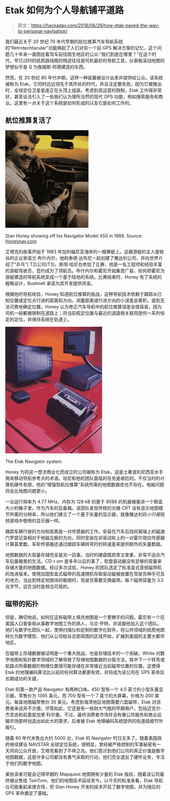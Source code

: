 # Etak 如何为个人导航铺平道路

> 原文：<https://hackaday.com/2018/06/29/how-etak-paved-the-way-to-personal-navigation/>

我们最近关于 20 世纪 70 年代早期的航位推算汽车导航系统的“Retrotechtacular”功能唤起了人们对另一个前 GPS 解决方案的记忆，这个问题几十年来一直困扰着驾车前往陌生地区的公众:“我们到底在哪里？”在这个时代，早已过时的纸质路线图的残迹往往是司机最好的导航工具，仪表板滚动地图的梦想似乎是 Q 为詹姆斯·邦德建造的东西。

然而，在 20 世纪 80 年代中期，这样一种装置被设计出来并提供给公众。该系统被称为 Etak，它同时远远领先于其所处的时代，并且注定要失败，因为它被推出时，全球定位卫星星座正在头顶上组装。考虑到其运营的限制，Etak 工作得非常好，甚至设法引入了一些我们认为理所当然的现代 GPS 功能，例如搜索服务和商业。这里有一点关于这个系统是如何形成的以及它是如何工作的。

## 航位推算复活了

[![](img/c8905155ca5f23614d73725cbf5d37f2.png)](https://hackaday.com/wp-content/uploads/2018/06/stan-honey_thumbnail.png)

Stan Honey showing off his Navigator Model 450 in 1986\. Source: [Honeynav.com](http://honeynav.com/category/etak/)

艾塔克的故事开始于 1983 年加利福尼亚海岸的一艘赛艇上。这艘游艇的主人是硅谷的企业家诺兰·布什内尔，他和泰德·达布尼一起创建了雅达利公司，并向世界介绍了“乒乓”( T2)公司(T3)。斯坦·哈尼也参加了比赛，他是一名工程师和经验丰富的游艇驾驶员，签约成为了领航员。布什内尔和霍尼开始集思广益，如何把霍尼为游艇建造的导航系统变成一个基于陆地的系统。比赛结束时，Honey 有了系统的粗略设计，Bushnell 承诺为其开发提供资金。

根据他的导航经验，Honey 知道航位推算的挑战，这种导航技术依赖于跟踪从已知位置或定位点行进的距离和方向。测量距离或行进方向的小误差会累积，直到无法可靠地确定位置。Honey 认为修正汽车导航中的航位推算误差会很容易，因为司机一般都被限制在道路上；将当前假定位置与最近的道路相关联将提供一系列恒定的定位，并保持系统在轨道上。

[![](img/376f944a513d0d5399ce92de4c3257b2.png)](https://hackaday.com/wp-content/uploads/2018/06/729839185e90514b345090849a14f1a0.jpg)

The Etak Navigator system.

Honey 为将这一想法商业化而成立的公司被称为 Etak，这是土著波利尼西亚水手用来移动导航参考点的术语。哈尼和他的团队面临的任务是艰巨的。不仅当时的计算机硬件有限，他的“增强型航位推算”系统所需的地图数据库也不存在。电脑问题将会比地图问题更小。

一台运行频率为 4.77 MHz、内存为 128 kB 的基于 8088 的机器被塞进一个鞋盒大小的箱子里，作为汽车的后备箱。该团队发现传统的光栅 CRT 没有显示地图细节所需的分辨率，所以他们建立了一个基于矢量的显示器，就像雅达利的*小行星*视频游戏中使用的显示器一样。

跟踪车辆行驶的方向和距离是一对传感器的工作。安装在汽车后挡风玻璃上的磁通门罗盘记录相对于地磁北极的方向，同时安装在非驱动轮上的一对霍尔效应传感器计算英里数。车轮传感器还通过跟踪车辆转弯时的转速差来提供额外的矢量数据。

地图数据的大容量存储完全是另一回事。当时的硬盘既昂贵又笨重，非常不适合汽车后备箱里的生活。CD-r om 是多年以后的事了，软盘驱动器没有足够的容量来存储大量的地图数据。经过多次试验，Honey 的团队选定了标准盒式音频磁带机的改进版本。使用加固型盒式磁带的高速随机存取驱动器被放置在驾驶员伸手可及的地方，当达到特定地图块的极限时，驾驶员需要交换磁带。每个磁带容量为 3.5 兆字节，这在当时是相当可观的。

## 磁带的拓扑

但是，确切地说，如何在这些磁带上填充地图是一个更棘手的问题。霍尼有一个在美国人口普查局从事数字地图工作的熟人，马文·怀特，并说服他加入这个团队。他们与数字化团队一起，使用扫描仪和定制的数字化软件，将公共领域的纸质地图转化为数字模型。他们从公司硅谷总部周围的区域开始，扩展到美国的主要大都市地区。

在磁带上存储数据被证明是一个重大挑战，也是存储技术的一个突破。White 对数字地图和拓扑数学领域的了解导致了存储地图数据的分层方法，其中下一个转弯或航路点所需数据的物理位置很可能存储在非常接近当前磁带位置的位置。这使得 Etak 的地理编码算法比以前的任何算法都更有效，并将成为该公司在 GPS 革命后长期成功的关键。

Etak 的第一款产品 Navigator 有两种口味。450 型有一个 4.5 英寸的小型矢量显示器，零售价为 1395 美元，而 700 型有一个 7 英寸的大屏幕，价格为 200 美元。每盒地图磁带售价 35 美元。考虑到海湾地区地图需要六盘磁带，Etak 对消费者来说并不方便。尽管如此，它还是有一些财大气粗的早期用户，包括迈克尔·杰克逊和前童星加里·科尔曼。不过，最终消费者市场并没有像公共服务和商业运输市场那样创造出如此大的需求，后者被 Etak 地理编码系统提供的街道级细节所吸引。

随着 80 年代末售出大约 5000 台，Etak 的 Navigator 时日无多了。随着美国政府继续建设 NAVSTAR 全球定位系统，很明显，曾经被严格控制的军事秘密有一天将向公众开放，艾塔克看到了不祥之兆。他们意识到他们公司的真正价值是数字地图数据，这是许多公司都没有勇气采取的行动，他们完全退出了硬件业务，专注于他们的数字地图。

某些读者可能会记得早期的 Mapquest 地图拥有少量的 Etak 版权，随着该公司最终被出售给 TomTom，他们的地图技术延续至今。以今天的标准来看，Etak 导航仪可能看起来很古怪，但 Stan Honey 开发的技术开启了数字地图，并为随后的 GPS 革命奠定了基础。